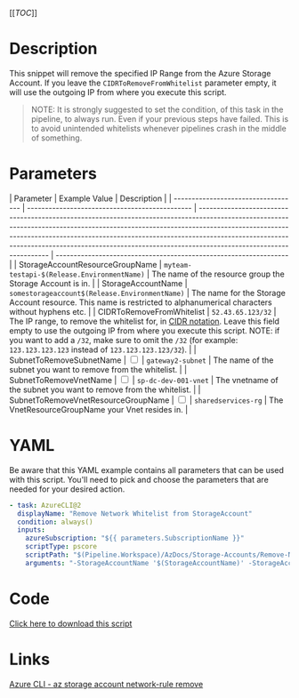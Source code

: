 [[_TOC_]]

# Description

This snippet will remove the specified IP Range from the Azure Storage Account. If you leave the `CIDRToRemoveFromWhitelist` parameter empty, it will use the outgoing IP from where you execute this script.

> NOTE: It is strongly suggested to set the condition, of this task in the pipeline, to always run. Even if your previous steps have failed. This is to avoid unintended whitelists whenever pipelines crash in the middle of something.

# Parameters

| Parameter                           | Example Value                                  | Description                                                                                                                                                                                                                                                                                                                                                  |
| ----------------------------------- | ---------------------------------------------- | ------------------------------------------------------------------------------------------------------------------------------------------------------------------------------------------------------------------------------------------------------------------------------------------------------------------------------------------------------------ | ----------------------------------------------------------------- |
| StorageAccountResourceGroupName     | `myteam-testapi-$(Release.EnvironmentName)`    | The name of the resource group the Storage Account is in.                                                                                                                                                                                                                                                                                                    |
| StorageAccountName                  | `somestorageaccount$(Release.EnvironmentName)` | The name for the Storage Account resource. This name is restricted to alphanumerical characters without hyphens etc.                                                                                                                                                                                                                                         |
| CIDRToRemoveFromWhitelist           | `52.43.65.123/32`                              | The IP range, to remove the whitelist for, in [CIDR notation](https://en.wikipedia.org/wiki/Classless_Inter-Domain_Routing#CIDR_notation). Leave this field empty to use the outgoing IP from where you execute this script. NOTE: if you want to add a `/32`, make sure to omit the `/32` (for example: `123.123.123.123` instead of `123.123.123.123/32`). |
| SubnetToRemoveSubnetName            | <input type="checkbox">                        | `gateway2-subnet`                                                                                                                                                                                                                                                                                                                                            | The name of the subnet you want to remove from the whitelist.     |
| SubnetToRemoveVnetName              | <input type="checkbox">                        | `sp-dc-dev-001-vnet`                                                                                                                                                                                                                                                                                                                                         | The vnetname of the subnet you want to remove from the whitelist. |
| SubnetToRemoveVnetResourceGroupName | <input type="checkbox">                        | `sharedservices-rg`                                                                                                                                                                                                                                                                                                                                          | The VnetResourceGroupName your Vnet resides in.                   |

# YAML

Be aware that this YAML example contains all parameters that can be used with this script. You'll need to pick and choose the parameters that are needed for your desired action.

```yaml
- task: AzureCLI@2
  displayName: "Remove Network Whitelist from StorageAccount"
  condition: always()
  inputs:
    azureSubscription: "${{ parameters.SubscriptionName }}"
    scriptType: pscore
    scriptPath: "$(Pipeline.Workspace)/AzDocs/Storage-Accounts/Remove-Network-Whitelist-from-StorageAccount.ps1"
    arguments: "-StorageAccountName '$(StorageAccountName)' -StorageAccountResourceGroupName '$(StorageAccountResourceGroupName)' -CIDRToRemoveFromWhitelist '$(CIDRToRemoveFromWhitelist)' -SubnetToRemoveSubnetName '$(SubnetToRemoveSubnetName)' -SubnetToRemoveVnetName '$(SubnetToRemoveVnetName)' -SubnetToRemoveVnetResourceGroupName '$(SubnetToRemoveVnetResourceGroupName)'"
```

# Code

[Click here to download this script](../../../../../src/Storage-Accounts/Remove-IP-Whitelist-from-StorageAccount.ps1)

# Links

[Azure CLI - az storage account network-rule remove](https://docs.microsoft.com/en-us/cli/azure/storage/account/network-rule?view=azure-cli-latest#az_storage_account_network_rule_remove)
